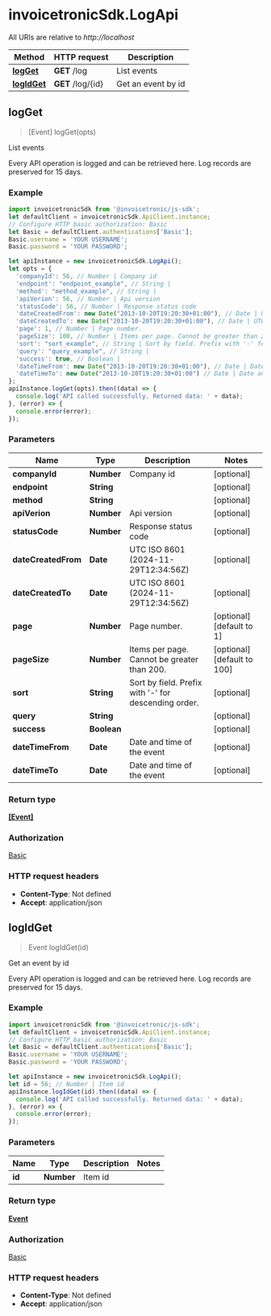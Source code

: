 # invoicetronicSdk.LogApi

All URIs are relative to *http://localhost*

Method | HTTP request | Description
------------- | ------------- | -------------
[**logGet**](LogApi.md#logGet) | **GET** /log | List events
[**logIdGet**](LogApi.md#logIdGet) | **GET** /log/{id} | Get an event by id



## logGet

> [Event] logGet(opts)

List events

Every API operation is logged and can be retrieved here. Log records are preserved for 15 days.

### Example

```javascript
import invoicetronicSdk from '@invoicetronic/js-sdk';
let defaultClient = invoicetronicSdk.ApiClient.instance;
// Configure HTTP basic authorization: Basic
let Basic = defaultClient.authentications['Basic'];
Basic.username = 'YOUR USERNAME';
Basic.password = 'YOUR PASSWORD';

let apiInstance = new invoicetronicSdk.LogApi();
let opts = {
  'companyId': 56, // Number | Company id
  'endpoint': "endpoint_example", // String | 
  'method': "method_example", // String | 
  'apiVerion': 56, // Number | Api version
  'statusCode': 56, // Number | Response status code
  'dateCreatedFrom': new Date("2013-10-20T19:20:30+01:00"), // Date | UTC ISO 8601 (2024-11-29T12:34:56Z)
  'dateCreatedTo': new Date("2013-10-20T19:20:30+01:00"), // Date | UTC ISO 8601 (2024-11-29T12:34:56Z)
  'page': 1, // Number | Page number.
  'pageSize': 100, // Number | Items per page. Cannot be greater than 200.
  'sort': "sort_example", // String | Sort by field. Prefix with '-' for descending order.
  'query': "query_example", // String | 
  'success': true, // Boolean | 
  'dateTimeFrom': new Date("2013-10-20T19:20:30+01:00"), // Date | Date and time of the event
  'dateTimeTo': new Date("2013-10-20T19:20:30+01:00") // Date | Date and time of the event
};
apiInstance.logGet(opts).then((data) => {
  console.log('API called successfully. Returned data: ' + data);
}, (error) => {
  console.error(error);
});

```

### Parameters


Name | Type | Description  | Notes
------------- | ------------- | ------------- | -------------
 **companyId** | **Number**| Company id | [optional] 
 **endpoint** | **String**|  | [optional] 
 **method** | **String**|  | [optional] 
 **apiVerion** | **Number**| Api version | [optional] 
 **statusCode** | **Number**| Response status code | [optional] 
 **dateCreatedFrom** | **Date**| UTC ISO 8601 (2024-11-29T12:34:56Z) | [optional] 
 **dateCreatedTo** | **Date**| UTC ISO 8601 (2024-11-29T12:34:56Z) | [optional] 
 **page** | **Number**| Page number. | [optional] [default to 1]
 **pageSize** | **Number**| Items per page. Cannot be greater than 200. | [optional] [default to 100]
 **sort** | **String**| Sort by field. Prefix with &#39;-&#39; for descending order. | [optional] 
 **query** | **String**|  | [optional] 
 **success** | **Boolean**|  | [optional] 
 **dateTimeFrom** | **Date**| Date and time of the event | [optional] 
 **dateTimeTo** | **Date**| Date and time of the event | [optional] 

### Return type

[**[Event]**](Event.md)

### Authorization

[Basic](../README.md#Basic)

### HTTP request headers

- **Content-Type**: Not defined
- **Accept**: application/json


## logIdGet

> Event logIdGet(id)

Get an event by id

Every API operation is logged and can be retrieved here. Log records are preserved for 15 days.

### Example

```javascript
import invoicetronicSdk from '@invoicetronic/js-sdk';
let defaultClient = invoicetronicSdk.ApiClient.instance;
// Configure HTTP basic authorization: Basic
let Basic = defaultClient.authentications['Basic'];
Basic.username = 'YOUR USERNAME';
Basic.password = 'YOUR PASSWORD';

let apiInstance = new invoicetronicSdk.LogApi();
let id = 56; // Number | Item id
apiInstance.logIdGet(id).then((data) => {
  console.log('API called successfully. Returned data: ' + data);
}, (error) => {
  console.error(error);
});

```

### Parameters


Name | Type | Description  | Notes
------------- | ------------- | ------------- | -------------
 **id** | **Number**| Item id | 

### Return type

[**Event**](Event.md)

### Authorization

[Basic](../README.md#Basic)

### HTTP request headers

- **Content-Type**: Not defined
- **Accept**: application/json

